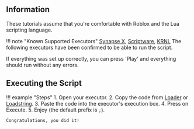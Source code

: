 ## Information

These tutorials assume that you're comfortable with Roblox and the Lua scripting language.

!!! note "Known Supported Executors"
	[Synapse X](https://x.synapse.to), [Scriptware](https://script-ware.com), [KRNL](https://krnl.place)
	The following executors have been confirmed to be able to run the script.

If everything was set up correctly, you can press 'Play' and everything should
run without any errors.

## Executing the Script

!!! example "Steps"
	1. Open your executor.
	2. Copy the code from [Loader](https://raw.githubusercontent.com/daximul/dav2/main/loadstring/loader.lua) or [Loadstring](https://raw.githubusercontent.com/daximul/dav2/main/loadstring/script.lua).
	3. Paste the code into the executor's execution box.
	4. Press on Execute.
	5. Enjoy (the default prefix is `;`).

	Congratulations, you did it!
